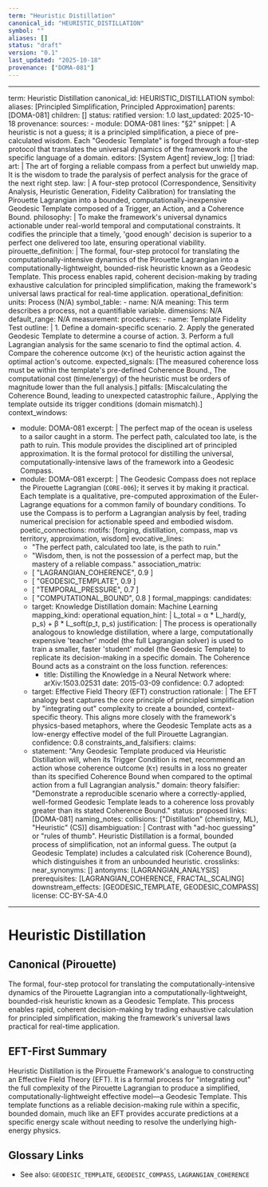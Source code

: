 ```yaml
---
term: "Heuristic Distillation"
canonical_id: "HEURISTIC_DISTILLATION"
symbol: ""
aliases: []
status: "draft"
version: "0.1"
last_updated: "2025-10-18"
provenance: ["DOMA-081"]
---
```


---
term: Heuristic Distillation
canonical_id: HEURISTIC_DISTILLATION
symbol: 
aliases: [Principled Simplification, Principled Approximation]
parents: [DOMA-081]
children: []
status: ratified
version: 1.0
last_updated: 2025-10-18
provenance:
  sources:
    - module: DOMA-081
      lines: "§2"
      snippet: |
        A heuristic is not a guess; it is a principled simplification, a piece of pre-calculated wisdom. Each "Geodesic Template" is forged through a four-step protocol that translates the universal dynamics of the framework into the specific language of a domain.
  editors: [System Agent]
  review_log: []
triad:
  art: |
    The art of forging a reliable compass from a perfect but unwieldy map. It is the wisdom to trade the paralysis of perfect analysis for the grace of the next right step.
  law: |
    A four-step protocol (Correspondence, Sensitivity Analysis, Heuristic Generation, Fidelity Calibration) for translating the Pirouette Lagrangian into a bounded, computationally-inexpensive Geodesic Template composed of a Trigger, an Action, and a Coherence Bound.
  philosophy: |
    To make the framework's universal dynamics actionable under real-world temporal and computational constraints. It codifies the principle that a timely, 'good enough' decision is superior to a perfect one delivered too late, ensuring operational viability.
pirouette_definition: |
  The formal, four-step protocol for translating the computationally-intensive dynamics of the Pirouette Lagrangian into a computationally-lightweight, bounded-risk heuristic known as a Geodesic Template. This process enables rapid, coherent decision-making by trading exhaustive calculation for principled simplification, making the framework's universal laws practical for real-time application.
operational_definition:
  units: Process (N/A)
  symbol_table:
    - name: N/A
      meaning: This term describes a process, not a quantifiable variable.
      dimensions: N/A
      default_range: N/A
  measurement:
    procedures:
      - name: Template Fidelity Test
        outline: |
          1. Define a domain-specific scenario.
          2. Apply the generated Geodesic Template to determine a course of action.
          3. Perform a full Lagrangian analysis for the same scenario to find the optimal action.
          4. Compare the coherence outcome (`Kτ`) of the heuristic action against the optimal action's outcome.
        expected_signals: [The measured coherence loss must be within the template's pre-defined Coherence Bound., The computational cost (time/energy) of the heuristic must be orders of magnitude lower than the full analysis.]
        pitfalls: [Miscalculating the Coherence Bound, leading to unexpected catastrophic failure., Applying the template outside its trigger conditions (domain mismatch).]
context_windows:
  - module: DOMA-081
    excerpt: |
      The perfect map of the ocean is useless to a sailor caught in a storm. The perfect path, calculated too late, is the path to ruin. This module provides the disciplined art of principled approximation. It is the formal protocol for distilling the universal, computationally-intensive laws of the framework into a Geodesic Compass.
  - module: DOMA-081
    excerpt: |
      The Geodesic Compass does not replace the Pirouette Lagrangian (`CORE-006`); it serves it by making it practical. Each template is a qualitative, pre-computed approximation of the Euler-Lagrange equations for a common family of boundary conditions. To use the Compass is to perform a Lagrangian analysis by feel, trading numerical precision for actionable speed and embodied wisdom.
poetic_connections:
  motifs: [forging, distillation, compass, map vs territory, approximation, wisdom]
  evocative_lines:
    - "The perfect path, calculated too late, is the path to ruin."
    - "Wisdom, then, is not the possession of a perfect map, but the mastery of a reliable compass."
  association_matrix:
    - [ "LAGRANGIAN_COHERENCE", 0.9 ]
    - [ "GEODESIC_TEMPLATE", 0.9 ]
    - [ "TEMPORAL_PRESSURE", 0.7 ]
    - [ "COMPUTATIONAL_BOUND", 0.8 ]
formal_mappings:
  candidates:
    - target: Knowledge Distillation
      domain: Machine Learning
      mapping_kind: operational
      equation_hint: |
        L_total = α * L_hard(y, p_s) + β * L_soft(p_t, p_s)
      justification: |
        The process is operationally analogous to knowledge distillation, where a large, computationally expensive 'teacher' model (the full Lagrangian solver) is used to train a smaller, faster 'student' model (the Geodesic Template) to replicate its decision-making in a specific domain. The Coherence Bound acts as a constraint on the loss function.
      references:
        - title: Distilling the Knowledge in a Neural Network
          where: arXiv:1503.02531
          date: 2015-03-09
      confidence: 0.7
  adopted:
    - target: Effective Field Theory (EFT) construction
      rationale: |
        The EFT analogy best captures the core principle of principled simplification by "integrating out" complexity to create a bounded, context-specific theory. This aligns more closely with the framework's physics-based metaphors, where the Geodesic Template acts as a low-energy effective model of the full Pirouette Lagrangian.
      confidence: 0.8
constraints_and_falsifiers:
  claims:
    - statement: "Any Geodesic Template produced via Heuristic Distillation will, when its Trigger Condition is met, recommend an action whose coherence outcome (`Kτ`) results in a loss no greater than its specified Coherence Bound when compared to the optimal action from a full Lagrangian analysis."
      domain: theory
      falsifier: "Demonstrate a reproducible scenario where a correctly-applied, well-formed Geodesic Template leads to a coherence loss provably greater than its stated Coherence Bound."
      status: proposed
      links: [DOMA-081]
naming_notes:
  collisions: ["Distillation" (chemistry, ML), "Heuristic" (CS)]
  disambiguation: |
    Contrast with "ad-hoc guessing" or "rules of thumb". Heuristic Distillation is a formal, bounded process of simplification, not an informal guess. The output (a Geodesic Template) includes a calculated risk (Coherence Bound), which distinguishes it from an unbounded heuristic.
crosslinks:
  near_synonyms: []
  antonyms: [LAGRANGIAN_ANALYSIS]
  prerequisites: [LAGRANGIAN_COHERENCE, FRACTAL_SCALING]
  downstream_effects: [GEODESIC_TEMPLATE, GEODESIC_COMPASS]
license: CC-BY-SA-4.0
---

# Heuristic Distillation

## Canonical (Pirouette)
The formal, four-step protocol for translating the computationally-intensive dynamics of the Pirouette Lagrangian into a computationally-lightweight, bounded-risk heuristic known as a Geodesic Template. This process enables rapid, coherent decision-making by trading exhaustive calculation for principled simplification, making the framework's universal laws practical for real-time application.

## EFT-First Summary
Heuristic Distillation is the Pirouette Framework's analogue to constructing an Effective Field Theory (EFT). It is a formal process for "integrating out" the full complexity of the Pirouette Lagrangian to produce a simplified, computationally-lightweight effective model—a Geodesic Template. This template functions as a reliable decision-making rule within a specific, bounded domain, much like an EFT provides accurate predictions at a specific energy scale without needing to resolve the underlying high-energy physics.

## Glossary Links
- See also: `GEODESIC_TEMPLATE`, `GEODESIC_COMPASS`, `LAGRANGIAN_COHERENCE`
